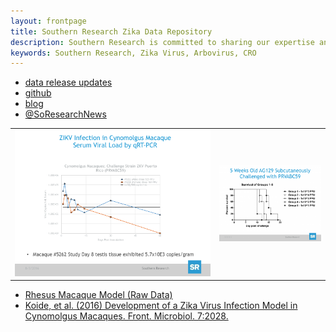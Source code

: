 ```yaml
---
layout: frontpage
title: Southern Research Zika Data Repository
description: Southern Research is committed to sharing our expertise and our open access data (data generated with internal or public funding) with the Zika community. 
keywords: Southern Research, Zika Virus, Arbovirus, CRO
---
```


<div class="navbar">
  <div class="navbar-inner">
      <ul class="nav">
          <li><a href="https://bit.ly/SR-Zika">data release updates</a></li>
          <li><a href="https://github.com/Southern-Research">github</a></li>
          <li><a href="http://www.southernresearch.org/zika-virus/">blog</a></li>
          <li><a href="https://twitter.com/SoResearchNews">@SoResearchNews</a></li>
      </ul>
  </div>
</div>

<table class="wide">
<tr>
  <td class="left">
    <a href="http://www.southernresearch.org/news/southern-research-demonstrates-zika-virus-infection-in-cynomolgus-macaques/">
        <img src="assets/Cyno.png" alt="Cynomolgus Macaque" title="Cynomolgus Macaque"/>
    </a>
  </td>
  <td class="right">
    <a href="http://www.southernresearch.org/news/ag129-mouse-model/">
        <img src="assets/AG129.png" alt="AG129 Mice" title="AG129 Mice"/>
    </a>
  </td>
</tr>

</table>

<div class="navbar">
  <div class="navbar-inner">
      <ul class="nav">
          <li><a href="{{ BASE_PATH }}/assets/rhesus_020417.pdf">Rhesus Macaque Model (Raw Data)</a></li>
          <li><a href="{{ BASE_PATH }}/assets/rhesus_020417.pdf">Koide, et al. (2016) Development of a Zika Virus Infection Model in Cynomolgus Macaques. Front. Microbiol. 7:2028.</a></li>
      </ul>
  </div>
</div>

